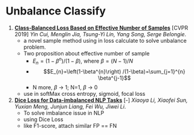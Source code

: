 # Unbalance Classify

1. [**Class-Balanced Loss Based on Effective Number of Samples**](https://github.com/iofu728/PaperRead/blob/master/paper/ML/InBalanceClassify/Class-BalancedLoss.pdf) [CVPR 2019] _Yin Cui, Menglin Jia, Tsung-Yi Lin, Yang Song, Serge Belongie_.
   - a novel sample method using in loss calculate to solve unbalance problem.
   - Two proposition about effective number of sample
     - $E_{n}=\left(1-\beta^{n}\right) /(1-\beta)$, where $\beta=(N-1)/N$
     - $$E_{n}=\left(1-\beta^{n}\right) /(1-\beta)=\sum_{j=1}^{n} \beta^{j-1}$$
     - N more, $\beta$ -> 1; N=1, $\beta$ -> 0
   - use in softMax cross entropy, sigmoid, focal loss
2. [**Dice Loss for Data-imbalanced NLP Tasks**](https://github.com/iofu728/PaperRead/blob/master/paper/ML/UnbalanceClassify/DiceLoss.pdf) [-] _Xiaoya Li, Xiaofei Sun, Yuxian Meng, Junjun Liang, Fei Wu, Jiwei Li_.
   - To solve imbalance issue in NLP
   - using Dice Loss
   - like F1-score, attach similar FP == FN
